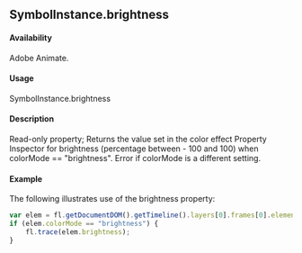 ## SymbolInstance.brightness

#### Availability

Adobe Animate.

#### Usage

SymbolInstance.brightness

#### Description

Read-only property; Returns the value set in the color effect Property Inspector for brightness (percentage between - 100 and 100) when colorMode == "brightness". Error if colorMode is a different setting.

#### Example

The following illustrates use of the brightness property:

```javascript
var elem = fl.getDocumentDOM().getTimeline().layers[0].frames[0].elements[0];
if (elem.colorMode == "brightness") {
    fl.trace(elem.brightness);
}
```
